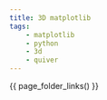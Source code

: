 ```yaml
---
title: 3D matplotlib
tags:
    - matplotlib
    - python
    - 3d
    - quiver
---
```



{{ page_folder_links() }}